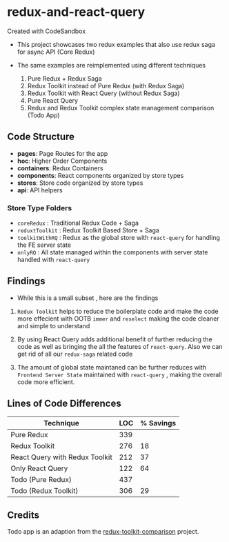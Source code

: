 # redux-and-react-query

Created with CodeSandbox

- This project showcases two redux examples that also use redux saga for async API (Core Redux)

- The same examples are reimplemented using different techniques
  1. Pure Redux + Redux Saga
  2. Redux Toolkit instead of Pure Redux (with Redux Saga)
  3. Redux Toolkit with React Query (without Redux Saga)
  4. Pure React Query
  5. Redux and Redux Toolkit complex state management comparison (Todo App)

## Code Structure
  - **pages**: Page Routes for the app
  - **hoc**: Higher Order Components
  - **containers**: Redux Containers
  - **components**: React components organized by store types
  - **stores**: Store code organized by store types
  - **api**: API helpers

### Store Type Folders

  - `coreRedux` : Traditional Redux Code + Saga
  - `reduxtToolkit` : Redux Toolkit Based Store + Saga
  - `toolkitWithRQ` : Redux as the global store with `react-query` for handling the FE server state
  - `onlyRQ` : All state managed within the components with server state handled with `react-query`

## Findings

- While this is a small subset , here are the findings

1. `Redux Toolkit` helps to reduce the boilerplate code and make the code more effecient with OOTB `immer` and `reselect` making the code cleaner and simple to understand

2. By using React Query adds additional benefit of further reducing the code as well as bringing the all the features of `react-query`. Also we can get rid of all our `redux-saga` related code

3. The amount of global state maintaned can be further reduces with `Frontend Server State` maintained with `react-query` , making the overall code more efficient.

## Lines of Code Differences

| Technique | LOC | % Savings |
|-----------|-----|-----------|
|Pure Redux| 339 | |
|Redux Toolkit| 276| 18|
|React Query with Redux Toolkit| 212 | 37|
|Only React Query| 122| 64|
|Todo (Pure Redux)| 437 | |
|Todo (Redux Toolkit)| 306 | 29|


## Credits

Todo app is an adaption from the [redux-toolkit-comparison](https://github.com/angle943/redux-toolkit-comparison) project.